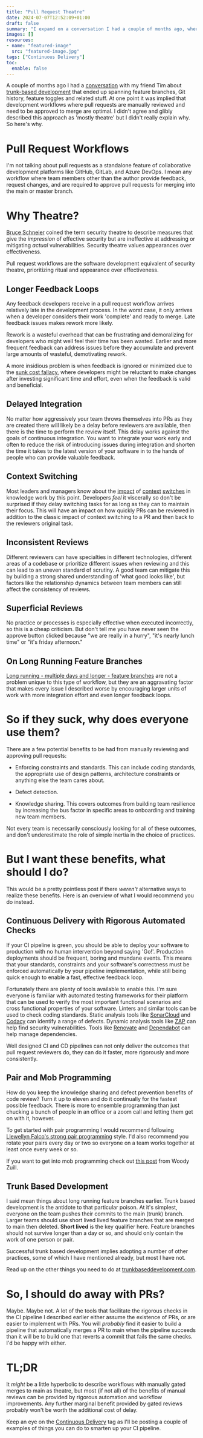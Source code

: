```yaml
---
title: "Pull Request Theatre"
date: 2024-07-07T12:52:09+01:00
draft: false
summary: "I expand on a conversation I had a couple of months ago, where I scoffed at workflows that manually approve pull requests before merging them without really explaining why."
images: []
resources:
- name: "featured-image"
  src: "featured-image.jpg"
tags: ["Continuous Delivery"]
toc:
  enable: false
---
```


A couple of months ago I had a [conversation](https://timwise.co.uk/2024/04/18/trunk-based-development-is-wrong/) with my friend Tim about [trunk-based development](https://trunkbaseddevelopment.com/) that ended up spanning feature branches, Git history, feature toggles and related stuff. At one point it was implied that development workflows where pull requests are manually reviewed and need to be approved to merge are optimal. I didn't agree and glibly described this approach as 'mostly theatre' but I didn't really explain why. So here's why.

# Pull Request Workflows

I'm not talking about pull requests as a standalone feature of collaborative development platforms like GitHub, GitLab, and Azure DevOps. I mean any workflow where team members other than the author provide feedback, request changes, and are required to approve pull requests for merging into the main or master branch. 

# Why Theatre?

[Bruce Schneier](https://www.schneier.com/) coined the term security theatre to describe measures that give the _impression_ of effective security but are ineffective at addressing or mitigating _actual_ vulnerabilities. Security theatre values appearances over effectiveness.

Pull request workflows are the software development equivalent of security theatre, prioritizing ritual and appearance over effectiveness.

## Longer Feedback Loops

Any feedback developers receive in a pull request workflow arrives relatively late in the development process. In the worst case, it only arrives when a developer considers their work 'complete' and ready to merge. Late feedback issues makes rework more likely. 

Rework is a wasteful overhead that can be frustrating and demoralizing for developers who might well feel their time has been wasted. Earlier and more frequent feedback can address issues before they accumulate and prevent large amounts of wasteful, demotivating rework.

A more insidious problem is when feedback is ignored or minimized due to the [sunk cost fallacy](https://thedecisionlab.com/biases/the-sunk-cost-fallacy), where developers might be reluctant to make changes after investing significant time and effort, even when the feedback is valid and beneficial.

## Delayed Integration 

No matter how aggressively your team throws themselves into PRs as they are created there will likely be a delay before reviewers are available, then there is the time to perform the review itself. This delay works against the goals of continuous integration. You want to integrate your work early and often to reduce the risk of introducing issues during integration and shorten the time it takes to the latest version of your software in to the hands of people who can provide valuable feedback.

## Context Switching

Most leaders and managers know about the [impact](https://www.joelonsoftware.com/2001/02/12/human-task-switches-considered-harmful/) of [context](https://blog.codinghorror.com/the-multi-tasking-myth/) [switches](https://www.apa.org/topics/research/multitasking) in knowledge work by this point. Developers _feel_ it viscerally so don't be surprised if they delay switching tasks for as long as they can to maintain their focus. This will have an impact on how quickly PRs can be reviewed in addition to the classic impact of context switching to a PR and then back to the reviewers original task.

## Inconsistent Reviews

Different reviewers can have specialties in different technologies, different areas of a codebase or prioritize different issues when reviewing and this can lead to an uneven standard of scrutiny. A good team can mitigate this by building a strong shared understanding of 'what good looks like', but factors like the relationship dynamics between team members can still affect the consistency of reviews.

## Superficial Reviews

No practice or processes is especially effective when executed incorrectly, so this is a cheap criticism. But don't tell me you have never seen the approve button clicked because "we are really in a hurry", "it's nearly lunch time" or "it's friday afternoon."

## On Long Running Feature Branches

[Long running - multiple days and longer - feature branches](https://nvie.com/posts/a-successful-git-branching-model/) are not a problem unique to this type of workflow, but they are an aggravating factor that makes every issue I described worse by encouraging larger units of work with more integration effort and even longer feedback loops.

# So if they suck, why does everyone use them?

There are a few potential benefits to be had from manually reviewing and approving pull requests:

* Enforcing constraints and standards. This can include coding standards, the appropriate use of design patterns,  architecture constraints or anything else the team cares about.

* Defect detection.

* Knowledge sharing. This covers outcomes from building team resilience by increasing the bus factor in specific areas to onboarding and training new team members.

Not every team is necessarily consciously looking for all of these outcomes, and don't underestimate the role of simple inertia in the choice of practices.

# But I want these benefits, what should I do?

This would be a pretty pointless post if there _weren't_ alternative ways to realize these benefits. Here is an overview of what I would recommend you do instead.

## Continuous Delivery with Rigorous Automated Checks

If your CI pipeline is green, you should be able to deploy your software to production with no human intervention beyond saying 'Go!'. Production deployments should be frequent, boring and mundane events. This means that your standards, constraints and your software's correctness must be enforced automatically by your pipeline implementation, while still being quick enough to enable a fast, effective feedback loop.

Fortunately there are plenty of tools available to enable this. I'm sure everyone is familiar with automated testing frameworks for their platform that can be used to verify the most important functional scenarios and cross functional properties of your software. Linters and similar tools can be used to check coding standards. Static analysis tools like [SonarCloud](https://www.sonarsource.com/products/sonarcloud/) and [Codacy](https://www.codacy.com/) can identify a range of defects. Dynamic analysis tools like [ZAP](https://www.zaproxy.org/) can help find security vulnerabilities. Tools like [Renovate](https://docs.renovatebot.com/) and [Dependabot](https://github.com/dependabot) can help manage dependencies.

Well designed CI and CD pipelines can not only deliver the outcomes that pull request reviewers do, they can do it faster, more rigorously and more consistently.

## Pair and Mob Programming

How do you keep the knowledge sharing and defect prevention benefits of code review? Turn it up to eleven and do it continually for the fastest possible feedback. There is more to ensemble programming than just chucking a bunch of people in an office or a zoom call and letting them get on with it, however.

To get started with pair programming I would recommend following [Llewellyn Falco's strong pair programming](https://llewellynfalco.blogspot.com/2014/06/llewellyns-strong-style-pairing.html) style. I'd also recommend you rotate your pairs every day or two so everyone on a team works together at least once every week or so.

If you want to get into mob programming check out [this post](https://www.agilealliance.org/resources/experience-reports/mob-programming-agile2014/) from Woody Zuill.

## Trunk Based Development

I said mean things about long running feature branches earlier. Trunk based development is the antidote to that particular poison. At it's simplest, everyone on the team pushes their commits to the main (trunk) branch. Larger teams should use short lived lived feature branches that are merged to main then deleted. **Short lived** is the key qualifier here. Feature branches should not survive longer than a day or so, and should only contain the work of one person or pair.

Successful trunk based development implies adopting a number of other practices, some of which I have mentioned already, but most I have not. 

Read up on the other things you need to do at [trunkbaseddevelopment.com](https://trunkbaseddevelopment.com/).

# So, I should do away with PRs?

Maybe. Maybe not. A lot of the tools that facilitate the rigorous checks in the CI pipeline I described earlier either assume the existence of PRs, or are easier to implement with PRs. You will _probably_ find it easier to build a pipeline that automatically merges a PR to main when the pipeline succeeds than it will be to build one that reverts a commit that fails the same checks. I'd be happy with either.

# TL;DR

It _might_ be a little hyperbolic to describe workflows with manually gated merges to main as theatre, but most (if not all) of the benefits of manual reviews can be provided by rigorous automation and workflow improvements. Any further marginal benefit provided by gated reviews probably won't be worth the additional cost of delay.

Keep an eye on the [Continuous Delivery](/tags/continuous-delivery/) tag as I'll be posting a couple of examples of things you can do to smarten up your CI pipeline.




